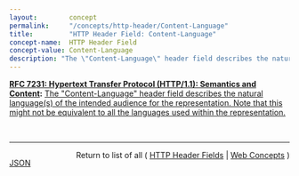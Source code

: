 ```yaml
---
layout:        concept
permalink:     "/concepts/http-header/Content-Language"
title:         "HTTP Header Field: Content-Language"
concept-name:  HTTP Header Field
concept-value: Content-Language
description: "The \"Content-Language\" header field describes the natural language(s) of the intended audience for the representation. Note that this might not be equivalent to all the languages used within the representation."
---
```


**[RFC 7231: Hypertext Transfer Protocol (HTTP/1.1): Semantics and Content](/specs/IETF/RFC/7231 "The Hypertext Transfer Protocol (HTTP) is an application-level protocol for distributed, collaborative, hypertext information systems. This document defines the semantics of HTTP/1.1 messages as expressed by request methods, request header fields, response status codes, and response header fields, along with the payload of messages (metadata and body content) and mechanisms for content negotiation."):** [The "Content-Language" header field describes the natural language(s) of the intended audience for the representation. Note that this might not be equivalent to all the languages used within the representation.](http://tools.ietf.org/html/rfc7231#section-3.1.3.2 "Read documentation for HTTP Header Field &#34;Content-Language&#34;")

<br/>
<hr/>

<p style="float : left"><a href="./Content-Language.json" title="JSON representing this particular Web Concept value">JSON</a></p>
<p style="text-align: right">Return to list of all ( <a href="../http-header/">HTTP Header Fields</a> | <a href="../">Web Concepts</a> )</p>

